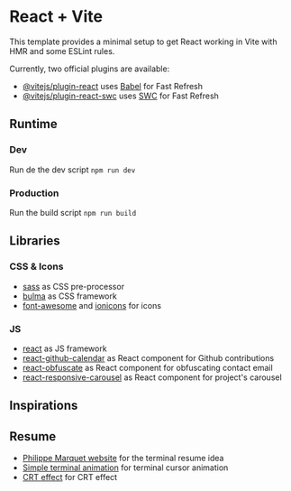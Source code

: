 # React + Vite

This template provides a minimal setup to get React working in Vite with HMR and some ESLint rules.

Currently, two official plugins are available:

- [@vitejs/plugin-react](https://github.com/vitejs/vite-plugin-react/blob/main/packages/plugin-react/README.md) uses [Babel](https://babeljs.io/) for Fast Refresh
- [@vitejs/plugin-react-swc](https://github.com/vitejs/vite-plugin-react-swc) uses [SWC](https://swc.rs/) for Fast Refresh

## Runtime

### Dev

Run de the dev script
`npm run dev`

### Production

Run the build script
`npm run build`

## Libraries

### CSS & Icons
- [sass](https://sass-lang.com) as CSS pre-processor
- [bulma](https://bulma.io) as CSS framework
- [font-awesome](https://fontawesome.com) and [ionicons](https://ionic.io/ionicons) for icons

### JS
- [react](https://react.dev) as JS framework
- [react-github-calendar](https://grubersjoe.github.io/react-github-calendar/) as React component for Github contributions
- [react-obfuscate](https://github.com/coston/react-obfuscate) as React component for obfuscating contact email
- [react-responsive-carousel](https://github.com/leandrowd/react-responsive-carousel) as React component for project's carousel

## Inspirations

## Resume

- [Philippe Marquet website](https://www.cristal.univ-lille.fr/~marquet/) for the terminal resume idea
- [Simple terminal animation](https://codepen.io/jessekernaghan/pen/xwvdBL) for terminal cursor animation
- [CRT effect](https://github.com/custom-start-page/retro-crt) for CRT effect